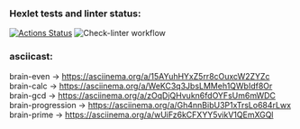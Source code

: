 ### Hexlet tests and linter status:
[![Actions Status](https://github.com/PetrShirokov/python-project-lvl1/workflows/hexlet-check/badge.svg)](https://github.com/PetrShirokov/python-project-lvl1/actions)
![Check-linter workflow](https://github.com/PetrShirokov/python-project-lvl1/actions/workflows/check-lint.yml/badge.svg)
### asciicast:
brain-even -> https://asciinema.org/a/15AYuhHYxZ5rr8cOuxcW2ZYZc
brain-calc -> https://asciinema.org/a/WeKC3q3JbsLMMeh1QWbIdf8Or
brain-gcd -> https://asciinema.org/a/zOqDjQHvukn6fdOYFsUm6mWDC
brain-progression -> https://asciinema.org/a/Gh4nnBibU3P1xTrsLo684rLwx
brain-prime -> https://asciinema.org/a/wUiFz6kCFXYY5vikV1QEmXGQl
